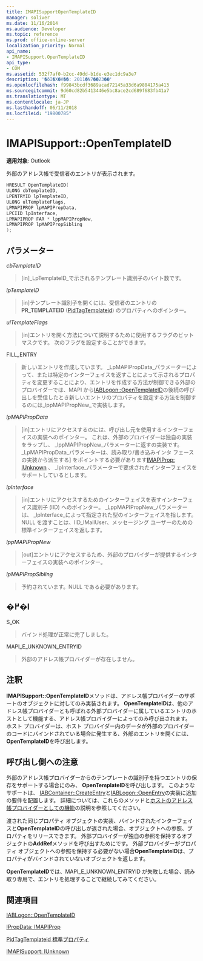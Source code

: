 ```yaml
---
title: IMAPISupportOpenTemplateID
manager: soliver
ms.date: 11/16/2014
ms.audience: Developer
ms.topic: reference
ms.prod: office-online-server
localization_priority: Normal
api_name:
- IMAPISupport.OpenTemplateID
api_type:
- COM
ms.assetid: 532f7af0-b2cc-49dd-b1de-e3ec1dc9a3e7
description: '�ŏI�X�V��: 2011�N7��23��'
ms.openlocfilehash: f99843bcdf3689acad72145a33d6a9804175a413
ms.sourcegitcommit: 9d60cd82b5413446e5bc8ace2cd689f683fb41a7
ms.translationtype: MT
ms.contentlocale: ja-JP
ms.lasthandoff: 06/11/2018
ms.locfileid: "19800785"
---
```

# <a name="imapisupportopentemplateid"></a>IMAPISupport::OpenTemplateID

  
  
**適用対象**: Outlook 
  
外部のアドレス帳で受信者のエントリが表示されます。
  
```cpp
HRESULT OpenTemplateID(
ULONG cbTemplateID,
LPENTRYID lpTemplateID,
ULONG ulTemplateFlags,
LPMAPIPROP lpMAPIPropData,
LPCIID lpInterface,
LPMAPIPROP FAR * lppMAPIPropNew,
LPMAPIPROP lpMAPIPropSibling
);
```

## <a name="parameters"></a>パラメーター

 _cbTemplateID_
  
> [in]_LpTemplateID_で示されるテンプレート識別子のバイト数です。 
    
 _lpTemplateID_
  
> [in]テンプレート識別子を開くには、受信者のエントリの**PR_TEMPLATEID** ([PidTagTemplateid](pidtagtemplateid-canonical-property.md)) のプロパティへのポインター。
    
 _ulTemplateFlags_
  
> [in]エントリを開く方法について説明するために使用するフラグのビットマスクです。 次のフラグを設定することができます。
    
FILL_ENTRY 
  
> 新しいエントリを作成しています。 _LpMAPIPropData_パラメーターによって、または特定のインターフェイスを返すことによって示されるプロパティを変更することにより、エントリを作成する方法が制御できる外部のプロバイダーでは、MAPI から[IABLogon::OpenTemplateID](iablogon-opentemplateid.md)の後続の呼び出しを受信したとき新しいエントリのプロパティを設定する方法を制御するのには_lppMAPIPropNew_で実装します。 
    
 _lpMAPIPropData_
  
> [in]エントリにアクセスするのには、呼び出し元を使用するインターフェイスの実装へのポインター。 これは、外部のプロバイダーは独自の実装をラップし、 _lppMAPIPropNew_パラメーターに返すの実装です。 _LpMAPIPropData_パラメーターは、読み取り/書き込みインタ フェースの実装から派生する] をポイントする必要があります[IMAPIProp: IUnknown](imapipropiunknown.md) 、 _lpInterface_パラメーターで要求されたインターフェイスをサポートしているとします。 
    
 _lpInterface_
  
> [in]エントリにアクセスするためのインターフェイスを表すインターフェイス識別子 (IID) へのポインター。 _LppMAPIPropNew_パラメーターは、 _lpInterface_によって指定された型のインターフェイスを指します。 NULL を渡すことは、IID_IMailUser、メッセージング ユーザーのための標準インターフェイスを返します。 
    
 _lppMAPIPropNew_
  
> [out]エントリにアクセスするため、外部のプロバイダーが提供するインターフェイスの実装へのポインター。
    
 _lpMAPIPropSibling_
  
> 予約されています。NULL である必要があります。
    
## <a name="return-value"></a>�߂�l

S_OK 
  
> バインド処理が正常に完了しました。
    
MAPI_E_UNKNOWN_ENTRYID 
  
> 外部のアドレス帳プロバイダーが存在しません。
    
## <a name="remarks"></a>注釈

**IMAPISupport::OpenTemplateID**メソッドは、アドレス帳プロバイダーのサポートのオブジェクトに対してのみ実装されます。 **OpenTemplateID**は、他のアドレス帳プロバイダーとも呼ばれる外部プロバイダーに属しているエントリのホストとして機能する、アドレス帳プロバイダーによってのみ呼び出されます。 ホスト プロバイダーは、ホスト プロバイダー内のデータが外部のプロバイダーのコードにバインドされている場合に発生する、外部のエントリを開くには、 **OpenTemplateID**を呼び出します。 
  
## <a name="notes-to-callers"></a>呼び出し側への注意

外部のアドレス帳プロバイダーからのテンプレートの識別子を持つエントリの保存をサポートする場合にのみ、 **OpenTemplateID**を呼び出します。 このようなサポートは、 [IABContainer::CreateEntry](iabcontainer-createentry.md)と[IABLogon::OpenEntry](iablogon-openentry.md)の実装に追加の要件を配置します。 詳細については、これらのメソッドと[ホストのアドレス帳プロバイダーとしての機能](acting-as-a-host-address-book-provider.md)の説明を参照してください。
  
渡された同じプロパティ オブジェクトの実装、バインドされたインターフェイスと**OpenTemplateID**の呼び出しが返された場合、オブジェクトへの参照、プロパティをリリースできます。 外部プロバイダーが独自の参照を保持するオブジェクトの**AddRef**メソッドを呼び出すためにです。 外部プロバイダーがプロパティ オブジェクトへの参照を保持する必要がない場合**OpenTemplateID**は、プロパティがバインドされていないオブジェクトを返します。 
  
**OpenTemplateID**では、MAPI_E_UNKNOWN_ENTRYID が失敗した場合、読み取り専用で、エントリを処理することで継続してみてください。 
  
## <a name="see-also"></a>関連項目



[IABLogon::OpenTemplateID](iablogon-opentemplateid.md)
  
[IPropData: IMAPIProp](ipropdataimapiprop.md)
  
[PidTagTemplateid 標準プロパティ](pidtagtemplateid-canonical-property.md)
  
[IMAPISupport: IUnknown](imapisupportiunknown.md)

